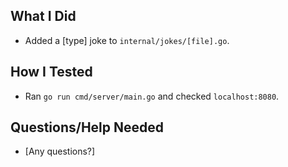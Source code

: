 ## What I Did
- Added a [type] joke to `internal/jokes/[file].go`.

## How I Tested
- Ran `go run cmd/server/main.go` and checked `localhost:8080`.

## Questions/Help Needed
- [Any questions?]